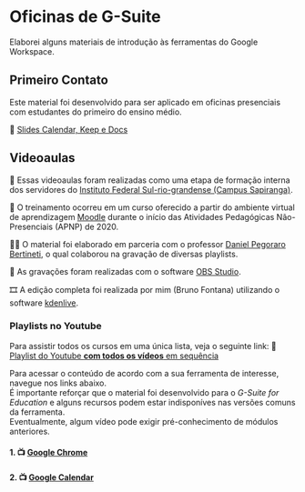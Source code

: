 # Oficinas de G-Suite

Elaborei alguns materiais de introdução às ferramentas do Google Workspace. 

## Primeiro Contato

Este material foi desenvolvido para ser aplicado em oficinas presenciais com estudantes do primeiro do ensino médio.

:bookmark_tabs: [Slides Calendar, Keep e Docs](./Oficina&#32;sobre&#32;Ferramentas&#32;Digitais.pdf)

## Videoaulas

:school: Essas videoaulas foram realizadas como uma etapa de formação interna dos servidores do [Instituto Federal Sul-rio-grandense (Campus Sapiranga)](http://www.sapiranga.ifsul.edu.br/). 

:calling: O treinamento ocorreu em um curso oferecido a partir do ambiente virtual de aprendizagem [Moodle](http://ava.ifsul.edu.br/sapiranga/) durante o início das Atividades Pedagógicas Não-Presenciais (APNP) de 2020.

:man_teacher: O material foi elaborado em parceria com o professor [Daniel Pegoraro Bertineti](http://lattes.cnpq.br/5555907952912866), o qual colaborou na gravação de diversas playlists.

:movie_camera: As gravações foram realizadas com o software [OBS Studio](https://obsproject.com/pt-br/).

:film_strip: A edição completa foi realizada por mim (Bruno Fontana) utilizando o software [kdenlive](https://kdenlive.org/en/).



### Playlists no Youtube 

Para assistir todos os cursos em uma única lista, veja o seguinte link:
:dvd: [Playlist do Youtube **com todos os vídeos** em sequência](https://youtube.com/playlist?list=PL3OJdMPhcoIy7YLcv9w9hs1pfGdKYqc1S)

Para acessar o conteúdo de acordo com a sua ferramenta de interesse, navegue nos links abaixo.  
É importante reforçar que o material foi desenvolvido para o _G-Suite for Education_ e alguns recursos podem estar indisponíves nas versões comuns da ferramenta.  
Eventualmente, algum vídeo pode exigir pré-conhecimento de módulos anteriores.  

#### 1. :tv: [Google Chrome](https://youtube.com/playlist?list=PL3OJdMPhcoIzPmnfZPpYIy03aPg5JI0gl)



#### 2. :tv: [Google Calendar]()
